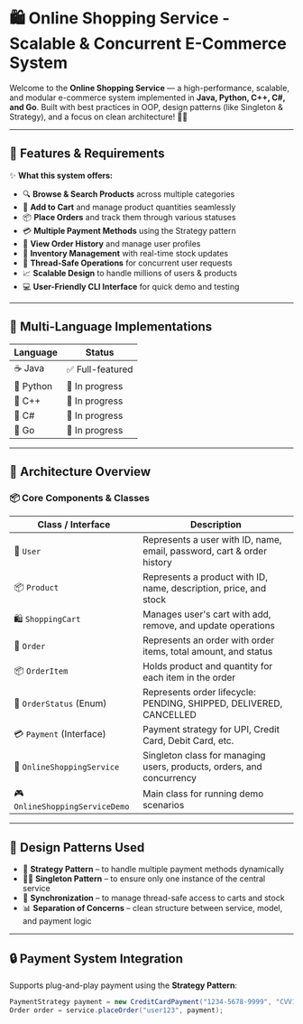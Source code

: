 # 🛍️ Online Shopping Service - Scalable & Concurrent E-Commerce System

Welcome to the **Online Shopping Service** — a high-performance, scalable, and modular e-commerce system implemented in **Java, Python, C++, C#, and Go**. Built with best practices in OOP, design patterns (like Singleton & Strategy), and a focus on clean architecture! 🎯💡

---

## 📌 Features & Requirements

✨ **What this system offers:**

- 🔍 **Browse & Search Products** across multiple categories
- 🛒 **Add to Cart** and manage product quantities seamlessly
- 📦 **Place Orders** and track them through various statuses
- 💳 **Multiple Payment Methods** using the Strategy pattern
- 🧾 **View Order History** and manage user profiles
- 🧠 **Inventory Management** with real-time stock updates
- 🧵 **Thread-Safe Operations** for concurrent user requests
- 📈 **Scalable Design** to handle millions of users & products
- 💻 **User-Friendly CLI Interface** for quick demo and testing

---

## 🔧 Multi-Language Implementations

| Language | Status |
|----------|--------|
| ☕ Java   | ✅ Full-featured |
| 🐍 Python | 🚧 In progress |
| 🧠 C++    | 🚧 In progress |
| 🔷 C#     | 🚧 In progress |
| 🦫 Go     | 🚧 In progress |

---

## 🧱 Architecture Overview

### 📦 Core Components & Classes

| Class / Interface | Description |
|--------------------|-------------|
| 👤 `User` | Represents a user with ID, name, email, password, cart & order history |
| 📦 `Product` | Represents a product with ID, name, description, price, and stock |
| 🛍️ `ShoppingCart` | Manages user's cart with add, remove, and update operations |
| 🧾 `Order` | Represents an order with order items, total amount, and status |
| 📦 `OrderItem` | Holds product and quantity for each item in the order |
| 🔁 `OrderStatus` (Enum) | Represents order lifecycle: PENDING, SHIPPED, DELIVERED, CANCELLED |
| 💳 `Payment` (Interface) | Payment strategy for UPI, Credit Card, Debit Card, etc. |
| 🧠 `OnlineShoppingService` | Singleton class for managing users, products, orders, and concurrency |
| 🎮 `OnlineShoppingServiceDemo` | Main class for running demo scenarios |

---

## 🧠 Design Patterns Used

- 🔁 **Strategy Pattern** – to handle multiple payment methods dynamically
- 🧍‍♂️ **Singleton Pattern** – to ensure only one instance of the central service
- 🔐 **Synchronization** – to manage thread-safe access to carts and stock
- 📊 **Separation of Concerns** – clean structure between service, model, and payment logic

---

## 🔒 Payment System Integration

Supports plug-and-play payment using the **Strategy Pattern**:

```java
PaymentStrategy payment = new CreditCardPayment("1234-5678-9999", "CVV123");
Order order = service.placeOrder("user123", payment);
